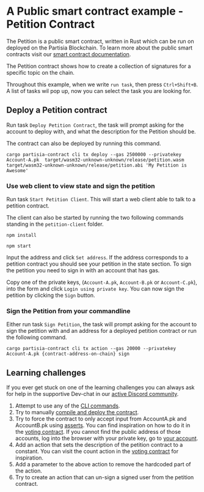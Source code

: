 # A Public smart contract example - Petition Contract

The Petition is a public smart contract, written in Rust which can be run on deployed on the
Partisia Blockchain.
To learn more about the public smart contracts visit
our [smart contract documentation](https://partisiablockchain.gitlab.io/documentation/smart-contracts/introduction-to-smart-contracts.html).

The Petition contract shows how to create a collection of signatures for
a specific topic on the chain.

Throughout this example, when we write `run task`, then press `Ctrl+Shift+B`.
A list of tasks wil pop up, now you can select the task you are looking for.

## Deploy a Petition contract

Run task `Deploy Petition Contract`, the task will prompt asking for the account to deploy with,
and what the description for the Petition should be.

The contract can also be deployed by running this command.

```shell
cargo partisia-contract cli tx deploy --gas 2500000 --privatekey Account-A.pk  target/wasm32-unknown-unknown/release/petition.wasm target/wasm32-unknown-unknown/release/petition.abi 'My Petition is Awesome'
```

### Use web client to view state and sign the petition

Run task `Start Petition Client`.
This will start a web client able to talk to a petition contract.

The client can also be started by running the two following commands standing in
the `petition-client` folder.

```shell
npm install
```

```shell
npm start
```

Input the address and click `Set address`.
If the address corresponds to a petition contract you should see your petition in the state section.
To sign the petition you need to sign in with an account that has gas.

Copy one of the private keys, (`Account-A.pk`, `Account-B.pk` or `Account-C.pk`),
into the form and click `Login using private key`. You can now sign the petition by clicking
the `Sign` button.

### Sign the Petition from your commandline

Either run task `Sign Petition`, the task will prompt asking for the account to sign the petition
with and an address for a deployed petition contract or run the following command.

```shell
cargo partisia-contract cli tx action --gas 20000 --privatekey Account-A.pk {contract-address-on-chain} sign
```

## Learning challenges

If you ever get stuck on one of the learning challenges you can always ask for help in the
supportive
Dev-chat in
our [active Discord community](https://partisiablockchain.gitlab.io/documentation/get-support-from-pbc-community.html).

1. Attempt to use any of
   the [CLI commands](https://partisiablockchain.gitlab.io/documentation/smart-contracts/smart-contract-tools-overview.html#command-line-tools).
2. Try to
   manually [compile and deploy the contract](https://partisiablockchain.gitlab.io/documentation/smart-contracts/compile-and-deploy-contracts.html).
3. Try to force the contract to only accept input from AccountA.pk and AccountB.pk
   using [asserts](https://doc.rust-lang.org/std/macro.assert.html). You can find inspiration on how
   to do it in
   the [voting contract](https://gitlab.com/partisiablockchain/language/example-contracts/-/blob/main/voting/src/lib.rs?ref_type=heads).
   If you cannot find the public address of those accounts, log into the browser with your
   private key, go to [your account](https://browser.testnet.partisiablockchain.com/account).
4. Add an action that sets the description of the petition contract to a constant.
   You can visit the count action in
   the [voting contract](https://gitlab.com/partisiablockchain/language/example-contracts/-/blob/main/voting/src/lib.rs?ref_type=heads#L116)
   for inspiration.
5. Add a parameter to the above action to remove the hardcoded part of the action.
6. Try to create an action that can un-sign a signed user from the petition contract.